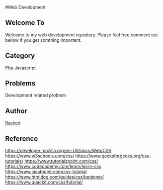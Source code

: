 #Web Development

## Welcome To ##
Welcome to my web development repisitory. Please feel free comment out bellow if you get somthing important.


## Category ##
Php Javascript 

## Problems ##
Development related problem

## Author ##
[Rashed](https://github.com/rashedcs)


## Reference ##
https://developer.mozilla.org/en-US/docs/Web/CSS
https://www.w3schools.com/css/
https://www.geeksforgeeks.org/css-tutorials/
https://www.tutorialspoint.com/css/
https://www.codecademy.com/learn/learn-css
https://www.javatpoint.com/css-tutorial
https://www.htmldog.com/guides/css/beginner/
https://www.quackit.com/css/tutorial/
